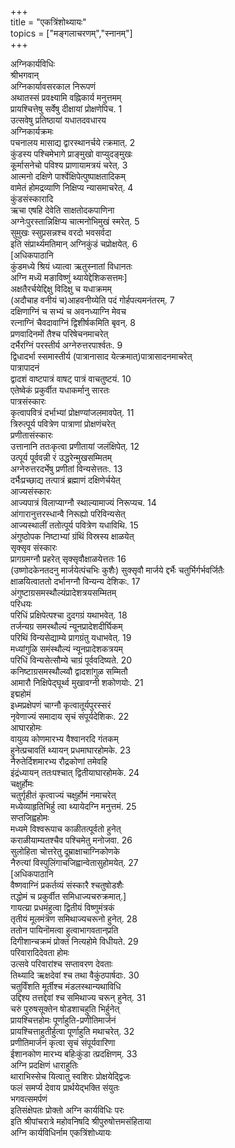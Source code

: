 +++    
title = "एकत्रिंशोथ्यायः"      
topics = ["मङ्गलाचरणम्","स्नानम्"]    
+++    

अग्निकार्यविधिः  
श्रीभगवान्  
अग्निकार्यावसरकाल निरूपणं  
अथातस्सं प्रवक्ष्यामि वह्निकार्य मनुत्तमम्  
प्रायश्चित्तेषु सर्वेषु दीक्षायां प्रोक्षणेपिच. 1  
उत्सवेषु प्रतिष्ठायां यधातदवधारय  
अग्निकार्यक्रमः  
पचनालय मासाद्य द्वारस्थानर्चये त्क्रमात्. 2  
कुंडस्य पश्चिमेभागे प्राङ्मुखो वाप्युदङ्मुखः  
कूर्मासनेचो पविश्य प्राणायामत्रयं चरेत्. 3  
आत्मनो दक्षिणे पार्श्वेक्षिपेत्पुष्पाक्षतादिकम्  
वामेतं होमद्रव्याणि निक्षिप्य न्यासमाचरेत्. 4  
कुंडसंस्कारादि  
ऋचा एषहि देवेति साक्षतोदकपाणिना  
अग्नेःपुरस्तान्निक्षिप्य चात्मनोभिमुखं स्मरेत्. 5  
सुमुखः स्सुप्रसन्नश्च वरदो भवसर्वदा  
इति संप्रार्थ्यमतिमान्‌ अग्निकुंडं चप्रोक्षयेत्. 6  
[अधिकपाठानि  
कुंडमध्ये श्रियं ध्यात्वा ऋतुस्नातां विधानतः  
अग्नि मध्यॆ मङाविष्णुं थ्यायेद्देशिकसत्तमः]  
अक्षतैरर्चयेद्दिक्षु विदिक्षु च यधाक्रमम्  
(अदौचाह वनीयं च)आहवनीय्येति पदं गोर्हपत्यमनंतरम्. 7  
दक्षिणाग्निं च सभ्यं च अवनध्याग्नि मेवच  
रत्नाग्निं चैवदावाग्निं द्विशीर्षकमिति बृवन्. 8  
प्रणवादिनमों तैश्च परिषेचनमाचरेत्  
दर्भैरग्निं परस्तीर्य अग्नेरुत्तरपार्श्वतः. 9  
द्विधादर्भा स्समास्तीर्य (पात्रानासाद येत्क्रमात्)पात्रासादनमाचरेत्  
पात्रापादनं  
द्वादशं वाष्टपात्रं वाषट् पात्रं वाचतुष्टयं. 10  
एतेष्वेकं प्रकुर्वीत यधाकर्मानु सारतः  
पात्रसंस्कारः  
कृत्वापवित्रं दर्भाभ्यां प्रोक्षण्यांजलमावपेत्. 11  
त्रिरुत्पूर्य पवित्रेण पात्राणां प्रोक्षणंचरेत्  
प्रणीतासंस्कारः  
उत्तानानि ततःकृत्वा प्रणीतायां जलंक्षिपेत्. 12  
उत्पूर्य पूर्ववन्नी रं उद्धरेन्मुखसम्मितम्  
अग्नेरुत्तरदर्भेषु प्रणीतां विन्यसेत्ततः. 13  
दर्भैःप्रच्छाद्य तत्पात्रं ब्रह्माणं दक्षिणेर्चयेत्  
आज्यसंस्कारः  
आज्यपात्रं विलाप्याग्नौ स्थाल्यामाज्यं निरूप्यच. 14  
आंगारानुत्तरस्धान्वै निरूह्यो परिविन्यसेत्  
आज्यस्थालीं ततोत्पूर्य पवित्रेण यधाविथि. 15  
अंगुष्ठोपक निष्टाभ्यां ग्रंथिं विस्रस्य क्षाळयेत्  
सृक्सृव संस्कारः  
प्रागग्रमग्नौ प्रहरेत् सृक्सृवौक्षाळयेत्ततः 16  
(उष्णोदकेनतदनु मार्जयेत्पंचभिः कुशैः) सुक्सृवौ मार्जये द्दर्भैः चतुर्भिर्गर्भवर्जितैः  
क्षाळयित्वाततो दर्भानग्नौ विन्यन्य देशिकः. 17  
अंगुष्टाग्रसमस्थौल्यंप्रादेशत्रयसम्मितम्  
परिधयः  
परिधिं प्रक्षिपेत्पश्चा दुदगग्रं यथाभवेत्. 18  
तर्जन्यग्र समस्थौल्यं न्यूनप्रादेशदीर्घिकम्  
परिथिं विन्यसेद्याम्ये प्रागग्रंतु यधाभवेत्. 19  
मध्यांगुळि समंस्थौल्यं न्यूनप्रादेशकत्रयम्  
परिधिं विन्यसेत्सौम्ये चाग्रं पूर्ववदिष्यते. 20  
कनिष्टाग्रसमस्थौल्य्वौ द्वादशांगुळ सम्मितौ  
आमारौ निक्षिपेद्घूर्थ्व मुखावग्नी शकोणयोः. 21  
इद्महोमं  
इध्मप्रक्षेपणं चाग्नौ कृत्वातूर्यपुरस्सरं  
नृवेणाज्यं समादाय सृचं संपूर्यदेशिकः. 22  
आघारहोमः  
वायुव्य कोणमारभ्य वैश्वानरदि गंतकम्  
हुनेत्प्रचावतिं थ्यायन् प्रधमाघारहोमके. 23  
नैरुतेर्दिशमारभ्य रौद्रकोणां तमेवहि  
इंद्रंध्यायन् ततःपश्चात् द्वितीयाघारहोमके. 24  
चक्षुर्होमः  
चतुर्गृहीतं कृत्वाज्यं चक्षुर्होमं नमाचरेत्  
मध्येव्याहृतिभिर्हु त्वा थ्यायेदग्नि मनुत्तमं. 25  
सप्तजिह्वहोमः  
मध्यमे विश्वरूपाच काळीतत्पूर्वतो हुनेत्  
कराळीयाम्यतश्चैव पश्चिमेतु मनोजवा. 26  
सुलोहिता चोत्तरेतु दूम्राक्षाचाग्निकोणके  
नैरुत्यां विस्पुलिंगाचजिह्वान्वेतासुहोमयेत्. 27  
[अधिकपाठानि  
वैष्णवाग्निं प्रकर्तव्यं संस्कारै श्चतुषोडशैः  
तद्धोमं च प्रकुर्वीत समिधाज्यचरुक्रमात्.]  
गायत्य्रा प्रधमंहुत्वा द्वितीयं विष्णुमंत्रकं  
तृतीयं मूलमंत्रॆण समिथाज्यचरूनो हुनेत्. 28  
ततोन पायिनॊमत्वा हुत्वाभागवतान्‌प्रति  
दिगीशान्चक्रमं प्रोक्तं नित्यहोमे विधीयते. 29  
परिवारादिदेवता होमः  
उत्सवे परिवारांश्च सप्तावरण देवताः  
तिथ्यादि ऋक्षदेवां श्च तथा वैकुंठपार्षदाः. 30  
चतुर्विंशति मूर्तीश्च मंडलस्थान्यथाविधि  
उद्दिश्य तत्तद्देवां श्च समिथाज्य चरून्‌ हुनेत्. 31  
चरुं पुरुषसूक्तेन षोडशाचहुति भिर्हुनेत्  
प्रायश्चित्तहोमः पूर्णाहुति-प्रणीतिमार्जनं  
प्रायश्चित्ताहुतीर्हुत्वा पूर्णाहुति मथाचरेत्. 32  
प्रणीतिमार्जनं कृत्वा सृचं संपूर्यवारिणा  
ईशानकोण मारभ्य बहिःकुंडा त्प्रदक्षिणम्. 33  
अग्नि प्रदक्षिणं धाराहुतिः  
थाराभिस्सेच यित्वातु स्वशिरः प्रोक्षयेद्द्विजः  
फलं समर्प्य देवाय प्रार्थयेद्भक्ति संयुतः  
भगवत्समर्पणं  
इतिसंक्षेपतः प्रोक्तो अग्नि कार्यविधिः परः  
इति श्रीपांचरात्रे महोवनिषदि श्रीपुरुषोत्तमसंहिताया  
अग्नि कार्यविधिर्नाम एकत्रिंशोध्यायः  
